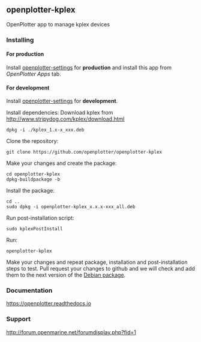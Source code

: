 ## openplotter-kplex

OpenPlotter app to manage kplex devices

### Installing

#### For production

Install [openplotter-settings](https://github.com/openplotter/openplotter-settings) for **production** and install this app from *OpenPlotter Apps* tab.

#### For development

Install [openplotter-settings](https://github.com/openplotter/openplotter-settings) for **development**.

Install dependencies:
Download kplex from http://www.stripydog.com/kplex/download.html

`dpkg -i ./kplex_1.x-x_xxx.deb`

Clone the repository:

`git clone https://github.com/openplotter/openplotter-kplex`

Make your changes and create the package:

```
cd openplotter-kplex
dpkg-buildpackage -b
```

Install the package:

```
cd ..
sudo dpkg -i openplotter-kplex_x.x.x-xxx_all.deb
```

Run post-installation script:

`sudo kplexPostInstall`

Run:

`openplotter-kplex`

Make your changes and repeat package, installation and post-installation steps to test. Pull request your changes to github and we will check and add them to the next version of the [Debian package](https://cloudsmith.io/~openplotter/repos/openplotter/packages/).

### Documentation

https://openplotter.readthedocs.io

### Support

http://forum.openmarine.net/forumdisplay.php?fid=1
